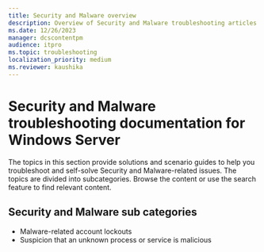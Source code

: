 ```yaml
---
title: Security and Malware overview
description: Overview of Security and Malware troubleshooting articles for Windows Server.
ms.date: 12/26/2023
manager: dcscontentpm
audience: itpro
ms.topic: troubleshooting
localization_priority: medium
ms.reviewer: kaushika
---
```

# Security and Malware troubleshooting documentation for Windows Server

The topics in this section provide solutions and scenario guides to help you troubleshoot and self-solve Security and Malware-related issues. The topics are divided into subcategories. Browse the content or use the search feature to find relevant content.

## Security and Malware sub categories

- Malware-related account lockouts
- Suspicion that an unknown process or service is malicious
